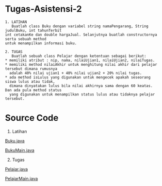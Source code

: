 # Tugas-Asistensi-2
~~~~
1. LATIHAN
   Buatlah class Buku dengan variabel string namaPengarang, String judulBuku, int tahunTerbit
int cetakanKe dan double hargaJual. Selanjutnya buatlah constructornya serta sebuah method
untuk menampilkan informasi buku.
~~~~
~~~
2. TUGAS
   Buatlah sebuah class Pelajar dengan ketentuan sebagai berikut:
* memiliki atribut : nip, nama, nilaiUjian1, nilaiUjian2, nilaiTugas.
* memiliki method nilaiAkhir untuk menghitung nilai akhir dari pelajar tersebut dimana rumusnya
  adalah 40% nilai ujian1 + 40% nilai ujian2 + 20% nilai tugas.
* ada method isLulus yang digunakan untuk mengecek apakah seseorang siswa lulus atau tidak,
  dimana dinyatakan lulus bila nilai akhirnya sama dengan 60 keatas. Dan ada pula method status
  yang digunakan untuk menampilkan status lulus atau tidaknya pelajar tersebut.
  ~~~
  # Source Code
  1. Latihan
  
  [Buku.java](https://github.com/Erlyanad/Tugas-Asistensi-2/blob/master/TugasAsistensi2/Buku.java)
  
  [BukuMain.java](https://github.com/Erlyanad/Tugas-Asistensi-2/blob/master/TugasAsistensi2/BukuMain.java)
  
  2. Tugas
  
  [Pelajar.java](https://github.com/Erlyanad/Tugas-Asistensi-2/blob/master/TugasAsistensi2/Pelajar.java)
  
  [PelajarMain.java](https://github.com/Erlyanad/Tugas-Asistensi-2/blob/master/TugasAsistensi2/PelajarMain.java)
 
